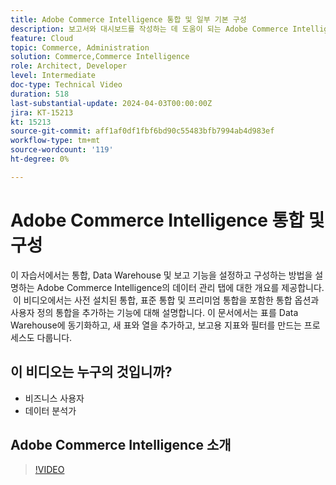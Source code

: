```yaml
---
title: Adobe Commerce Intelligence 통합 및 일부 기본 구성
description: 보고서와 대시보드를 작성하는 데 도움이 되는 Adobe Commerce Intelligence 통합 및 일부 구성에 대해 알아봅니다
feature: Cloud
topic: Commerce, Administration
solution: Commerce,Commerce Intelligence
role: Architect, Developer
level: Intermediate
doc-type: Technical Video
duration: 518
last-substantial-update: 2024-04-03T00:00:00Z
jira: KT-15213
kt: 15213
source-git-commit: aff1af0df1fbf6bd90c55483bfb7994ab4d983ef
workflow-type: tm+mt
source-wordcount: '119'
ht-degree: 0%

---
```


# Adobe Commerce Intelligence 통합 및 구성

이 자습서에서는 통합, Data Warehouse 및 보고 기능을 설정하고 구성하는 방법을 설명하는 Adobe Commerce Intelligence의 데이터 관리 탭에 대한 개요를 제공합니다. &#x200B;
이 비디오에서는 사전 설치된 통합, 표준 통합 및 프리미엄 통합을 포함한 통합 옵션과 사용자 정의 통합을 추가하는 기능에 대해 설명합니다.
이 문서에서는 표를 Data Warehouse에 동기화하고, 새 표와 열을 추가하고, 보고용 지표와 필터를 만드는 프로세스도 다룹니다.

## 이 비디오는 누구의 것입니까?

- 비즈니스 사용자
- 데이터 분석가

## Adobe Commerce Intelligence 소개

>[!VIDEO](https://video.tv.adobe.com/v/3428101?learn=on)
